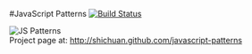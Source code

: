 #JavaScript Patterns [![Build Status](https://travis-ci.org/mrmarktyy/javascript-patterns.svg?branch=master)](https://travis-ci.org/mrmarktyy/javascript-patterns)

<img src="http://shichuan.github.com/javascript-patterns/img/js-patterns.png" alt="JS Patterns" title="JS Patterns" />
<br />
Project page at: <a href="http://shichuan.github.com/javascript-patterns" target="_blank">http://shichuan.github.com/javascript-patterns</a>

